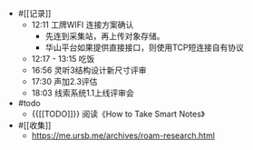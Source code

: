 - #[[记录]]
    - 12:11 工牌WIFI 连接方案确认
        - 先连到采集站，再上传对象存储。
        - 华山平台如果提供直接接口，则使用TCP短连接自有协议
    - 12:17 - 13:15 吃饭
    - 16:56 灵听3结构设计新尺寸评审
    - 17:30 声加2.3评估
    - 18:03 线索系统1.1上线评审会
- #todo
    - {{[[TODO]]}} 阅读《How to Take Smart Notes》
- #[[收集]]
    - https://me.ursb.me/archives/roam-research.html

